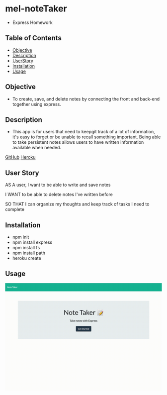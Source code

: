 # mel-noteTaker
- Express Homework

## Table of Contents

* [Objective](#Objective)
* [Description](#Description)
* [UserStory](#UserStory)
* [Installation](#Installation)
* [Usage](#Usage)

 ## Objective
 
 - To create, save, and delete notes by connecting the front and back-end together using express. 

## Description

- This app is for users that need to keepgit  track of a lot of information, it's easy to forget or be unable to recall something important. Being able to take persistent notes allows users to have written information available when needed.

[GitHub](https://github.com/mbostwick1/mel-noteTaker)
[Heroku](https://dry-reef-53578.herokuapp.com/)
 
 ## User Story

AS A user, I want to be able to write and save notes

I WANT to be able to delete notes I've written before

SO THAT I can organize my thoughts and keep track of tasks I need to complete

  ## Installation

- npm init
- npm install express
- npm install fs
- npm install path
- heroku create

 ## Usage

![Demo](Demo.gif)


